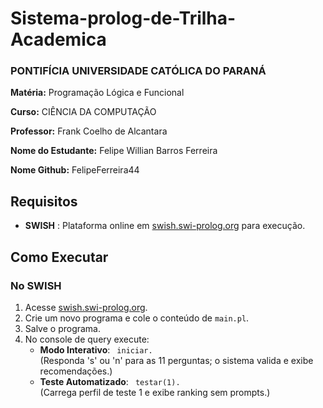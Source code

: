 # Sistema-prolog-de-Trilha-Academica

### PONTIFÍCIA UNIVERSIDADE CATÓLICA DO PARANÁ

**Matéria:** Programação Lógica e Funcional 

**Curso:** CIÊNCIA DA COMPUTAÇÃO

**Professor:** Frank Coelho de Alcantara

**Nome do Estudante:** Felipe Willian Barros Ferreira

**Nome Github:** FelipeFerreira44

## Requisitos

- **SWISH** : Plataforma online em [swish.swi-prolog.org](https://swish.swi-prolog.org/) para execução.

## Como Executar

### No SWISH 
1. Acesse [swish.swi-prolog.org](https://swish.swi-prolog.org/).
2. Crie um novo programa e cole o conteúdo de `main.pl`.
3. Salve o programa.
4. No console de query execute:
   - **Modo Interativo**: ` iniciar.`  
     (Responda 's' ou 'n' para as 11 perguntas; o sistema valida e exibe recomendações.)
   - **Teste Automatizado**: ` testar(1).`  
     (Carrega perfil de teste 1 e exibe ranking sem prompts.)
